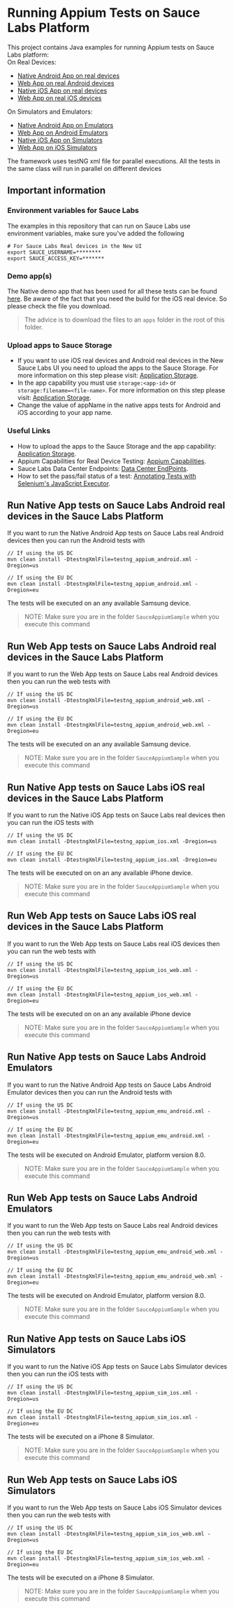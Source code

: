 # Running Appium Tests on Sauce Labs Platform
This project contains Java examples for running Appium tests on Sauce Labs platform:  
On Real Devices:  

- [Native Android App on real devices](#run-native-app-tests-on-sauce-labs-android-real-devices-in-the-sauce-labs-platform)
- [Web App on real Android devices](#run-web-app-tests-on-sauce-labs-android-real-devices-in-the-sauce-labs-platform)
- [Native iOS App on real devices](#run-native-app-tests-on-sauce-labs-ios-real-devices-in-the-sauce-labs-platform)
- [Web App on real iOS devices](#run-web-app-tests-on-sauce-labs-ios-real-devices-in-the-sauce-labs-platform)

On Simulators and Emulators:  
- [Native Android App on Emulators](#run-native-app-tests-on-sauce-labs-android-emulators)
- [Web App on Android Emulators](#run-web-app-tests-on-sauce-labs-android-emulators)
- [Native iOS App on Simulators](#run-native-app-tests-on-sauce-labs-ios-simulators)
- [Web App on iOS Simulators](#run-web-app-tests-on-sauce-labs-ios-simulators)

The framework uses testNG xml file for parallel executions. All the tests in the same class will run in parallel on different devices 
## Important information
### Environment variables for Sauce Labs
The examples in this repository that can run on Sauce Labs use environment variables, make sure you've added the following

    # For Sauce Labs Real devices in the New UI
    export SAUCE_USERNAME=********
    export SAUCE_ACCESS_KEY=*******
    
### Demo app(s)
The Native demo app that has been used for all these tests can be found [here](https://github.com/saucelabs/sample-app-mobile/releases).
Be aware of the fact that you need the build for the iOS real device. So please check the file you download.

> The advice is to download the files to an `apps` folder in the root of this folder.

### Upload apps to Sauce Storage
* If you want to use iOS real devices and Android real devices in the New Sauce Labs UI you need to upload the apps to the Sauce Storage.
For more information on this step please visit: [Application Storage](https://wiki.saucelabs.com/display/DOCS/Application+Storage).
* In the app capability you must use `storage:<app-id>` or `storage:filename=<file-name>`. For more information on this step please visit: [Application Storage](https://wiki.saucelabs.com/display/DOCS/Application+Storage).
* Change the value of appName in the native apps tests for Android and iOS according to your app name.
### Useful Links 
* How to upload the apps to the Sauce Storage and the app capability: [Application Storage](https://wiki.saucelabs.com/display/DOCS/Application+Storage).
* Appium Capabilities for Real Device Testing: [Appium Capabilities](https://wiki.saucelabs.com/display/DOCS/Appium+Capabilities+for+Real+Device+Testing).
* Sauce Labs Data Center Endpoints: [Data Center EndPoints](https://wiki.saucelabs.com/display/DOCS/Data+Center+Endpoints).
* How to set the pass/fail status of a test: [Annotating Tests with Selenium's JavaScript Executor](https://wiki.saucelabs.com/display/DOCS/Annotating+Tests+with+Selenium%27s+JavaScript+Executor).
## Run Native App tests on Sauce Labs Android real devices in the Sauce Labs Platform
If you want to run the Native Android App tests on Sauce Labs real Android devices then you can run the Android tests with

    // If using the US DC
    mvn clean install -DtestngXmlFile=testng_appium_android.xml -Dregion=us
    
    // If using the EU DC
    mvn clean install -DtestngXmlFile=testng_appium_android.xml -Dregion=eu
    
The tests will be executed on an any available Samsung device.

> NOTE: Make sure you are in the folder `SauceAppiumSample` when you execute this command

## Run Web App tests on Sauce Labs Android real devices in the Sauce Labs Platform
If you want to run the Web App tests on Sauce Labs real Android devices then you can run the web tests with

    // If using the US DC
    mvn clean install -DtestngXmlFile=testng_appium_android_web.xml -Dregion=us
    
    // If using the EU DC
    mvn clean install -DtestngXmlFile=testng_appium_android_web.xml -Dregion=eu
    
The tests will be executed on an any available Samsung device.

> NOTE: Make sure you are in the folder `SauceAppiumSample` when you execute this command

## Run Native App tests on Sauce Labs iOS real devices in the Sauce Labs Platform
If you want to run the Native iOS App tests on Sauce Labs real devices then you can run the iOS tests with

    // If using the US DC
    mvn clean install -DtestngXmlFile=testng_appium_ios.xml -Dregion=us
    
    // If using the EU DC
    mvn clean install -DtestngXmlFile=testng_appium_ios.xml -Dregion=eu
    
The tests will be executed on on an any available iPhone device.
> NOTE: Make sure you are in the folder `SauceAppiumSample` when you execute this command

## Run Web App tests on Sauce Labs iOS real devices in the Sauce Labs Platform
If you want to run the Web App tests on Sauce Labs real iOS devices then you can run the web tests with

    // If using the US DC
    mvn clean install -DtestngXmlFile=testng_appium_ios_web.xml -Dregion=us
    
    // If using the EU DC
    mvn clean install -DtestngXmlFile=testng_appium_ios_web.xml -Dregion=eu
    
The tests will be executed on on an any available iPhone device
> NOTE: Make sure you are in the folder `SauceAppiumSample` when you execute this command

## Run Native App tests on Sauce Labs Android Emulators
If you want to run the Native Android App tests on Sauce Labs Android Emulator devices then you can run the Android tests with

    // If using the US DC
    mvn clean install -DtestngXmlFile=testng_appium_emu_android.xml -Dregion=us
    
    // If using the EU DC
    mvn clean install -DtestngXmlFile=testng_appium_emu_android.xml -Dregion=eu
    
The tests will be executed on Android Emulator, platform version 8.0.

> NOTE: Make sure you are in the folder `SauceAppiumSample` when you execute this command

## Run Web App tests on Sauce Labs Android Emulators
If you want to run the Web App tests on Sauce Labs real Android devices then you can run the web tests with

    // If using the US DC
    mvn clean install -DtestngXmlFile=testng_appium_emu_android_web.xml -Dregion=us
    
    // If using the EU DC
    mvn clean install -DtestngXmlFile=testng_appium_emu_android_web.xml -Dregion=eu
    
The tests will be executed on Android Emulator, platform version 8.0.

> NOTE: Make sure you are in the folder `SauceAppiumSample` when you execute this command

## Run Native App tests on Sauce Labs iOS Simulators
If you want to run the Native iOS App tests on Sauce Labs Simulator devices then you can run the iOS tests with

    // If using the US DC
    mvn clean install -DtestngXmlFile=testng_appium_sim_ios.xml -Dregion=us
    
    // If using the EU DC
    mvn clean install -DtestngXmlFile=testng_appium_sim_ios.xml -Dregion=eu
    
The tests will be executed on a iPhone 8 Simulator.
> NOTE: Make sure you are in the folder `SauceAppiumSample` when you execute this command

## Run Web App tests on Sauce Labs iOS Simulators
If you want to run the Web App tests on Sauce Labs iOS Simulator devices then you can run the web tests with

    // If using the US DC
    mvn clean install -DtestngXmlFile=testng_appium_sim_ios_web.xml -Dregion=us
    
    // If using the EU DC
    mvn clean install -DtestngXmlFile=testng_appium_sim_ios_web.xml -Dregion=eu
    
The tests will be executed on a iPhone 8 Simulator.
> NOTE: Make sure you are in the folder `SauceAppiumSample` when you execute this command
